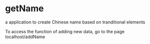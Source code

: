 # getName
a application to create Chinese name based on tranditional elements

To access the function of adding new data, go to the page localhost/addName 
